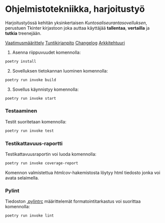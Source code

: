 # Ohjelmistotekniikka, harjoitustyö

Harjoitustyössä kehitän yksinkertaisen *Kuntosaliseurantasovelluksen*, perustuen Tkinter kirjastoon joka auttaa käyttäjää **tallentaa**, **vertailla** ja **tutkia** treenejään.

[Vaatimusmäärittely](dokumentaatio/vaatimusmaarittely.md)
[Tuntikirjanpito](dokumentaatio/tuntikirjanpito.md)
[Changelog](dokumentaatio/changelog.md)
[Arkkitehtuuri](dokumentaatio/arkkitehtuuri.md)


1. Asenna riippuvuudet komennolla:

```bash
poetry install
```

2. Sovelluksen tietokannan luominen komennolla:

```bash
poetry run invoke build
```
3. Sovellus käynnistyy komennolla:

```bash
poetry run invoke start
```

### Testaaminen

Testit suoritetaan komennolla:

```bash
poetry run invoke test
```

### Testikattavuus-raportti

Testikattavuusraportin voi luoda komennolla:

```bash
poetry run invoke coverage-report
```

Komennon valmistettua _htmlcov_-hakemistosta löytyy html tiedosto jonka voi avata selaimella.

### Pylint

Tiedoston [.pylintrc](./.pylintrc) määrittelemät formatointitarkastus voi suorittaa komennolla:

```bash
poetry run invoke lint
```